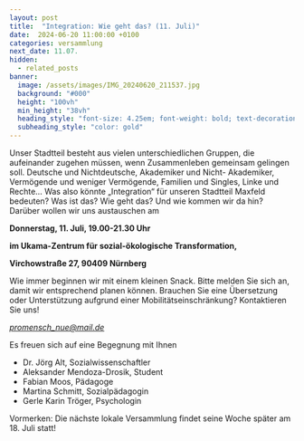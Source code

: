 ```yaml
---
layout: post
title:  "Integration: Wie geht das? (11. Juli)"
date:  2024-06-20 11:00:00 +0100
categories: versammlung
next_date: 11.07.
hidden:
  - related_posts
banner:
  image: /assets/images/IMG_20240620_211537.jpg
  background: "#000"
  height: "100vh"
  min_height: "38vh"
  heading_style: "font-size: 4.25em; font-weight: bold; text-decoration: underline"
  subheading_style: "color: gold"
---
```


Unser Stadtteil besteht aus vielen unterschiedlichen Gruppen, die
aufeinander zugehen müssen, wenn Zusammenleben gemeinsam
gelingen soll. Deutsche und Nichtdeutsche, Akademiker und Nicht-
Akademiker, Vermögende und weniger Vermögende, Familien und
Singles, Linke und Rechte…
Was also könnte „Integration“ für unseren Stadtteil Maxfeld
bedeuten? Was ist das? Wie geht das? Und wie kommen wir da hin?
Darüber wollen wir uns austauschen am

**Donnerstag, 11. Juli, 19.00-21.30 Uhr**

**im Ukama-Zentrum für sozial-ökologische Transformation,**

**Virchowstraße 27, 90409 Nürnberg**

Wie immer beginnen wir mit einem kleinen Snack. Bitte melden Sie
sich an, damit wir entsprechend planen können. Brauchen Sie eine
Übersetzung oder Unterstützung aufgrund einer
Mobilitätseinschränkung? Kontaktieren Sie uns!

*promensch_nue@mail.de*


Es freuen sich auf eine Begegnung mit Ihnen


- Dr. Jörg Alt, Sozialwissenschaftler
- Aleksander Mendoza-Drosik, Student
- Fabian Moos, Pädagoge
- Martina Schmitt, Sozialpädagogin
- Gerle Karin Tröger, Psychologin


Vormerken: Die nächste lokale Versammlung findet seine Woche
später am 18. Juli statt!